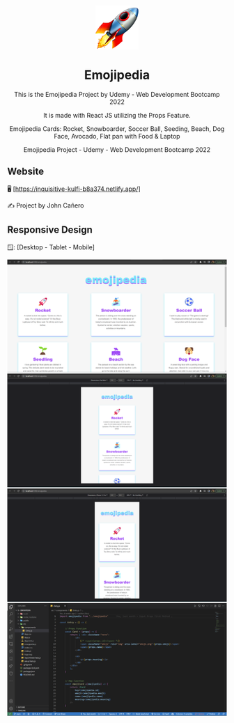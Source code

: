 <!-- markdownlint-configure-file {
  "MD013": {
    "code_blocks": false,
    "tables": false
  },
  "MD033": false,
  "MD041": false
} -->

<div align="center">
  <a href="https://inquisitive-kulfi-b8a374.netlify.app/" target="_blank">
    <img alt="emojipedia-cards" height="100" src="./src/images/responsive/rocketEmoji.png"/>
  </a>
</div>

<div align="center">

# Emojipedia

This is the Emojipedia Project by Udemy - Web Development Bootcamp 2022

It is made with React JS utilizing the Props Feature.

Emojipedia Cards: Rocket, Snowboarder, Soccer Ball, Seeding,
Beach, Dog Face, Avocado, Flat pan with Food & Laptop

Emojipedia Project - Udemy - Web Development Bootcamp 2022
</div>

## Website

🖥️ [https://inquisitive-kulfi-b8a374.netlify.app/]

✍️ Project by John Cañero

## Responsive Design

🪟: [Desktop - Tablet - Mobile]

![Desktop View - Emojipedia](./src/images/responsive/desktopView.png)
![Tablet View - Emojipedia](./src/images/responsive/tabletView2.png)
![Mobile View - Emojipedia](./src/images/responsive/mobileView2.png)
![Code View - Emojipedia](./src/images/responsive/codeView.png)